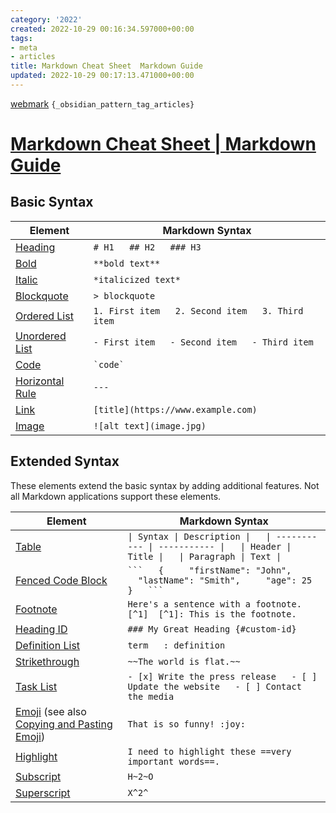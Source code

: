 ```yaml
---
category: '2022'
created: 2022-10-29 00:16:34.597000+00:00
tags:
- meta
- articles
title: Markdown Cheat Sheet  Markdown Guide
updated: 2022-10-29 00:17:13.471000+00:00
---
```

   
[webmark](/not_created.md) `{_obsidian_pattern_tag_articles}`   
   
# [Markdown Cheat Sheet | Markdown Guide](https://www.markdownguide.org/cheat-sheet/)   
   
## Basic Syntax   
   
| Element | Markdown Syntax |   
| --- | --- |   
| [Heading](https://www.markdownguide.org/basic-syntax/#headings) | `# H1   ## H2   ### H3` |   
| [Bold](https://www.markdownguide.org/basic-syntax/#bold) | `**bold text**` |   
| [Italic](https://www.markdownguide.org/basic-syntax/#italic) | `*italicized text*` |   
| [Blockquote](https://www.markdownguide.org/basic-syntax/#blockquotes-1) | `> blockquote` |   
| [Ordered List](https://www.markdownguide.org/basic-syntax/#ordered-lists) | `1. First item   2. Second item   3. Third item   ` |   
| [Unordered List](https://www.markdownguide.org/basic-syntax/#unordered-lists) | `- First item   - Second item   - Third item   ` |   
| [Code](https://www.markdownguide.org/basic-syntax/#code) | `` `code` `` |   
| [Horizontal Rule](https://www.markdownguide.org/basic-syntax/#horizontal-rules) | `---` |   
| [Link](https://www.markdownguide.org/basic-syntax/#links) | `[title](https://www.example.com)` |   
| [Image](https://www.markdownguide.org/basic-syntax/#images-1) | `![alt text](image.jpg)` |   
   
## Extended Syntax   
   
These elements extend the basic syntax by adding additional features. Not all Markdown applications support these elements.   
   
| Element | Markdown Syntax |   
| --- | --- |   
| [Table](https://www.markdownguide.org/extended-syntax/#tables) | `\| Syntax \| Description \|   \| ----------- \| ----------- \|   \| Header \| Title \|   \| Paragraph \| Text \|` |   
| [Fenced Code Block](https://www.markdownguide.org/extended-syntax/#fenced-code-blocks) | ` ```   {     "firstName": "John",     "lastName": "Smith",     "age": 25   }   ``` ` |   
| [Footnote](https://www.markdownguide.org/extended-syntax/#footnotes) | `Here's a sentence with a footnote. [^1]  [^1]: This is the footnote.  ` |   
| [Heading ID](https://www.markdownguide.org/extended-syntax/#heading-ids) | `### My Great Heading {#custom-id}` |   
| [Definition List](https://www.markdownguide.org/extended-syntax/#definition-lists) | `term   : definition` |   
| [Strikethrough](https://www.markdownguide.org/extended-syntax/#strikethrough) | `~~The world is flat.~~` |   
| [Task List](https://www.markdownguide.org/extended-syntax/#task-lists) | `- [x] Write the press release   - [ ] Update the website   - [ ] Contact the media` |   
| [Emoji](https://www.markdownguide.org/extended-syntax/#emoji)   (see also [Copying and Pasting Emoji](https://www.markdownguide.org/extended-syntax/#copying-and-pasting-emoji)) | `That is so funny! :joy:` |   
| [Highlight](https://www.markdownguide.org/extended-syntax/#highlight) | `I need to highlight these ==very important words==.` |   
| [Subscript](https://www.markdownguide.org/extended-syntax/#subscript) | `H~2~O` |   
| [Superscript](https://www.markdownguide.org/extended-syntax/#superscript) | `X^2^` |
